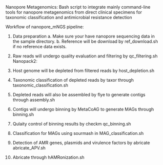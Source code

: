 Nanopore Metagenomics: Bash script to integrate mainly command-line tools for nanopore metagenomics from direct clinical specimens for taxonomic classification and antimicrobial resistance detection

Workflow of nanopore_mNGS pipeline:

1. Data preparation
a. Make sure your have nanopore sequencing data in the sample directory.
b. Reference will be download by ref_download.sh if no reference data exists.

2. Raw reads will undergo quality evaluation and filtering by qc_filtering.sh
Nanopack2:

3. Host genome will be depleted from filtered reads by host_depletion.sh

4. Taxonomic classification of depleted reads by taxor through taxonomic_classification.sh

5. Depleted reads will also be assembled by flye to generate contigs through assembly.sh

6. Contigs will undergo binning by MetaCoAG to generate MAGs through binning.sh

7. Qulaity control of binning results by checkm qc_binning.sh

8. Classification for MAGs using sourmash in MAG_classification.sh

9. Detection of AMR genes, plasmids and virulence factors by abricate abricate_APV.sh

10. Abricate through hAMRonization.sh